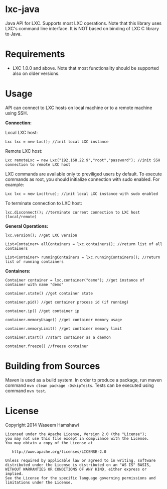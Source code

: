 lxc-java
========

Java API for LXC.
Supports most LXC operations.
Note that this library uses LXC's command line interface. It is NOT based on binding of LXC C library to Java.

Requirements
========

- LXC 1.0.0 and above. Note that most functionality should be supported also on older versions.

Usage
========

API can connect to LXC hosts on local machine or to a remote machine using SSH.

**Connection:**

Local LXC host:

	Lxc lxc = new Lxc(); //init local LXC instance

Remote LXC host:

	Lxc remoteLxc = new Lxc("192.168.22.9","root","password"); //init SSH connection to remote LXC host

LXC commands are available only to previliged users by default. To execute commands as root, you should initialize connection with sudo enabled. For example:

	Lxc lxc = new Lxc(true); //init local LXC instance with sudo enabled
	
To terminate connection to LXC host:

	lxc.disconnect(); //terminate current connection to LXC host (local/remote)

**General Operations:**

	lxc.version(); //get LXC version

	List<Container> allContainers = lxc.containers(); //return list of all containers

	List<Container> runningContainers = lxc.runningContainers(); //return list of running containers

**Containers:**

	Container container = lxc.container("demo"); //get instance of container with name "demo"
	
	container.state() //get container state
	
	container.pid() //get container process id (if running)
	
	container.ip() //get container ip
	
	container.memoryUsage() //get container memory usage
	
	container.memoryLimit() //get container memory limit
	
	container.start() //start container as a daemon
	
	container.freeze() //freeze container
	

Building from Sources
========

Maven is used as a build system.
In order to produce a package, run maven command `mvn clean package -DskipTests`.
Tests can be executed using command `mvn test`. 

License
========

Copyright 2014 Waseem Hamshawi

	Licensed under the Apache License, Version 2.0 (the "License");
	you may not use this file except in compliance with the License.
	You may obtain a copy of the License at
	
	   http://www.apache.org/licenses/LICENSE-2.0
	
	Unless required by applicable law or agreed to in writing, software
	distributed under the License is distributed on an "AS IS" BASIS,
	WITHOUT WARRANTIES OR CONDITIONS OF ANY KIND, either express or implied.
	See the License for the specific language governing permissions and
	limitations under the License.